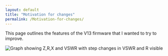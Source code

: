 ```yaml
---
layout: default
title: "Motivation for changes"
permalink: /Motivation-for-changes/
---
```

This page outlines the features of the V13 firmware that I wanted to try to improve. 

![Graph showing Z,R,X and VSWR with step changes in VSWR and R visible](https://github.com/user-attachments/assets/e0edc303-e142-4d82-b10f-9e466b0fccd3 "Fig 1: Measurement of a test load using V13 firmware")


